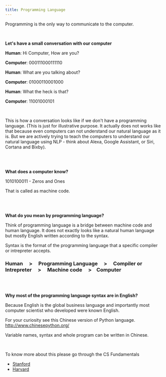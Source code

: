 ```yaml
---
title: Programming Language
---
```


Programming is the only way to communicate to the computer.

<br/>

**Let's have a small conversation with our computer**

**Human**: Hi Computer, How are you?
  
**Computer**: 000111000111110

**Human**: What are you talking about?

**Computer**: 01000110001000

**Human**: What the heck is that?

**Computer**: 11001000101

<br/>

This is how a conversation looks like if we don't have a programming language. (This is just for illustrative purpose. It actually does not works like that because even computers can not understand our natural language as it is. But we are actively trying to teach the computers to understand our natural language using NLP - think about Alexa, Google Assistant, or Siri, Cortana and Bixby).


<br />
<br />

**What does a computer know?**

1010100011 - Zeros and Ones

That is called as machine code.

<br />
<br />

**What do you mean by programming language?**

Think of programming language is a bridge between machine code and human language. It does not exactly looks like a natural human language but mostly English written according to the syntax.

Syntax is the format of the programming language that a specific compiler or intrepreter accepts.

### **Human &nbsp;&nbsp;&nbsp;  > &nbsp;&nbsp;&nbsp; Programming Language &nbsp;&nbsp;&nbsp; > &nbsp;&nbsp;&nbsp; Compiler or Intrepreter &nbsp;&nbsp;&nbsp; > &nbsp;&nbsp;&nbsp; Machine code &nbsp;&nbsp;&nbsp; > &nbsp;&nbsp;&nbsp;Computer**

<br />
<br />

**Why most of the programming language syntax are in English?**

Because English is the global business language and importantly most computer scientist who developed were known English.

For your curiosity see this Chinese version of Python language. http://www.chinesepython.org/

Variable names, syntax and whole program can be written in Chinese.

<br/>

To know more about this please go through the CS Fundamentals 
- [Stanford](https://web.stanford.edu/class/cs101/)
- [Harvard](https://www.youtube.com/user/cs50tv)